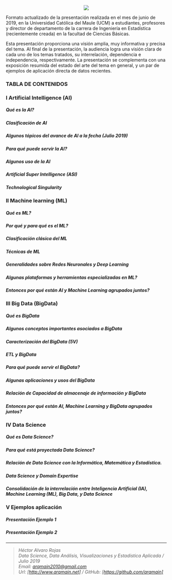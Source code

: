 <p align="center">
<img  src="https://www.arqmain.net/GITHUBE/Images/DScienceSpain.png">
</p>

Formato actualizado de la presentación realizada en el mes de junio de 2019, en la Universidad Católica del Maule (UCM) a estudiantes, profesores y director de departamento de la carrera de Ingeniería en Estadística (recientemente creada) en la facultad de Ciencias Básicas.

Esta presentación proporciona una visión amplia, muy informativa y precisa del tema. Al final de la presentación, la audiencia logra una visión clara de cada uno de los temas tratados, su interrelación, dependencia e independencia, respectivamente. La presentación se complementa con una exposición resumida del estado del arte del tema en general, y un par de ejemplos de aplicación directa de datos recientes.

### TABLA DE CONTENIDOS

### I Artificial Intelligence (AI)
##### Qué es la  AI?
##### Clasificación de AI
##### Algunos tópicos del avance de AI a la fecha (Julio 2019)
##### Para qué puede servir la AI?
##### Algunos uso de la AI
##### Artificial Super Intelligence (ASI)
##### Technological Singularity

### II Machine learning (ML)
##### Qué es ML?
##### Por qué y para qué es el ML?
##### Clasificación clásica del ML
##### Técnicas  de ML
##### Generalidades sobre Redes Neuronales y Deep Learning
##### Algunas plataformas y herramientas especializadas en ML?
##### Entonces por qué están AI y Machine Learning agrupados juntos?

### III Big Data (BigData)
##### Qué es BigData
##### Algunos conceptos importantes asociados a BigData
##### Caracterización del BigData (5V)
##### ETL y BigData
##### Para qué puede servir el BigData?
##### Algunas aplicaciones y usos del BigData
##### Relación de Capacidad de almacenaje de información y BigData
##### Entonces por qué están AI, Machine Learning y  BigData agrupados juntos?

### IV Data Science
##### Qué es Data Science?
##### Para qué está proyectada Data Science?
##### Relación de Data Science con la Informática, Matemática y Estadística.
##### Data Science y Domain Expertise
##### Consolidación de la interrelación entre Inteligencia Artificial (IA), Machine Learning (ML), Big Data, y Data Science

### V Ejemplos aplicación
##### Presentación Ejemplo 1
##### Presentación Ejemplo 2

<hr>

><i>Héctor Alvaro Rojas<br>
>Data Science, Data Análisis, Visualizaciones y Estadística Aplicada / Julio 2019<br>
>Email: <arqmain2010@gmail.com> <br>
>Url: [http://www.arqmain.net]   /   GitHub: [https://github.com/arqmain]</i>




